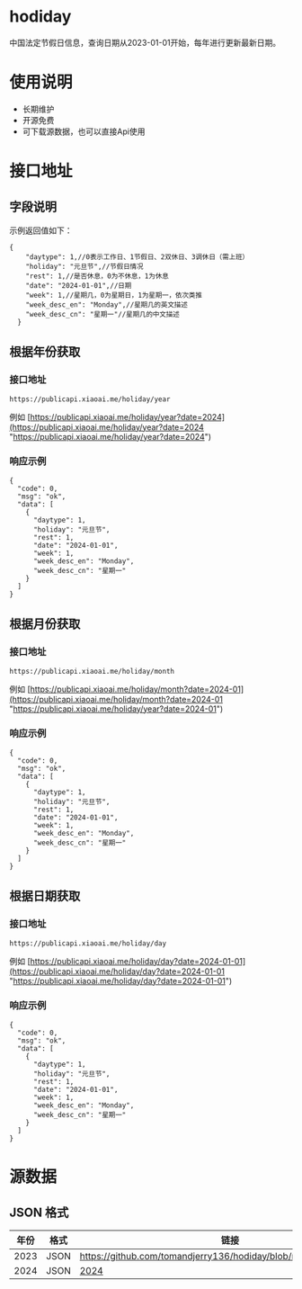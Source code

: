 # hodiday
中国法定节假日信息，查询日期从2023-01-01开始，每年进行更新最新日期。

# 使用说明
* 长期维护
* 开源免费
* 可下载源数据，也可以直接Api使用

# 接口地址
## 字段说明
示例返回值如下：
```
{
    "daytype": 1,//0表示工作日、1节假日、2双休日、3调休日（需上班）
    "holiday": "元旦节",//节假日情况
    "rest": 1,//是否休息，0为不休息，1为休息
    "date": "2024-01-01",//日期
    "week": 1,//星期几，0为星期日，1为星期一，依次类推
    "week_desc_en": "Monday",//星期几的英文描述
    "week_desc_cn": "星期一"//星期几的中文描述
  }
```
## 根据年份获取
### 接口地址
```
https://publicapi.xiaoai.me/holiday/year
```
例如
[https://publicapi.xiaoai.me/holiday/year?date=2024](https://publicapi.xiaoai.me/holiday/year?date=2024 "https://publicapi.xiaoai.me/holiday/year?date=2024")

### 响应示例
```
{
  "code": 0,
  "msg": "ok",
  "data": [
    {
      "daytype": 1,
      "holiday": "元旦节",
      "rest": 1,
      "date": "2024-01-01",
      "week": 1,
      "week_desc_en": "Monday",
      "week_desc_cn": "星期一"
    }
  ]
}
```
## 根据月份获取
### 接口地址
```
https://publicapi.xiaoai.me/holiday/month
```
例如
[https://publicapi.xiaoai.me/holiday/month?date=2024-01](https://publicapi.xiaoai.me/holiday/month?date=2024-01 "https://publicapi.xiaoai.me/holiday/year?date=2024-01")

### 响应示例
```
{
  "code": 0,
  "msg": "ok",
  "data": [
    {
      "daytype": 1,
      "holiday": "元旦节",
      "rest": 1,
      "date": "2024-01-01",
      "week": 1,
      "week_desc_en": "Monday",
      "week_desc_cn": "星期一"
    }
  ]
}
```
## 根据日期获取
### 接口地址
```
https://publicapi.xiaoai.me/holiday/day
```
例如
[https://publicapi.xiaoai.me/holiday/day?date=2024-01-01](https://publicapi.xiaoai.me/holiday/day?date=2024-01-01 "https://publicapi.xiaoai.me/holiday/day?date=2024-01-01")

### 响应示例
```
{
  "code": 0,
  "msg": "ok",
  "data": [
    {
      "daytype": 1,
      "holiday": "元旦节",
      "rest": 1,
      "date": "2024-01-01",
      "week": 1,
      "week_desc_en": "Monday",
      "week_desc_cn": "星期一"
    }
  ]
}
```
# 源数据
## JSON 格式
|  年份 | 格式  |  链接 |
| ------------ | ------------ | ------------ |
|  2023 |  JSON |  https://github.com/tomandjerry136/hodiday/blob/main/data/2024.json |
|  2024 |  JSON | [2024](https://github.com/tomandjerry136/hodiday/blob/main/data/2024.json "2024")  |

